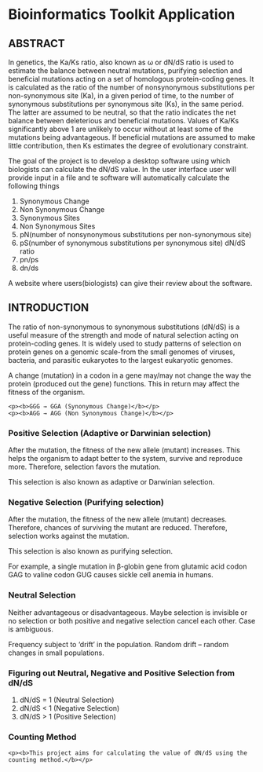 # Bioinformatics Toolkit Application

## ABSTRACT

<p>In genetics, the Ka/Ks ratio, also known as ω or dN/dS ratio is used to estimate the balance between neutral mutations, purifying selection and beneficial mutations acting on a set of homologous protein-coding genes. It is calculated as the ratio of the number of nonsynonymous substitutions per non-synonymous site (Ka), in a given period of time, to the number of synonymous substitutions per synonymous site (Ks), in the same period. The latter are assumed to be neutral, so that the ratio indicates the net balance between deleterious and beneficial mutations. Values of Ka/Ks significantly above 1 are unlikely to occur without at least some of the mutations being advantageous. If beneficial mutations are assumed to make little contribution, then Ks estimates the degree of evolutionary constraint.</p>

<p>The goal of the project is to develop a desktop software using which biologists can calculate the dN/dS value. In the user interface user will provide input in a file and te software will automatically calculate the following things</p>
<ol>
    <li>Synonymous Change</li>
    <li>Non Synonymous Change</li>
    <li>Synonymous Sites</li>
    <li>Non Synonymous Sites</li>
    <li>pN(number of nonsynonymous substitutions per non-synonymous site)</li>
    <li>pS(number of synonymous substitutions per synonymous site)
dN/dS ratio</li>
    <li>pn/ps</li>
    <li>dn/ds</li>
</ol>

<p>A website where users(biologists) can give their review about the software.</p>


## INTRODUCTION

<p>The ratio of non-synonymous to synonymous substitutions (dN/dS) is a useful measure of the strength and mode of natural selection acting on protein-coding genes. It is widely used to study patterns of selection on protein genes on a genomic scale-from the small genomes of viruses, bacteria, and parasitic eukaryotes to the largest eukaryotic genomes. </p>

<p>A change (mutation) in a codon in a gene may/may not change the way the protein (produced out the gene) functions. This in return may affect the fitness of the organism.</p>

    <p><b>GGG → GGA (Synonymous Change)</b></p>
    <p><b>AGG → AGG (Non Synonymous Change)</b></p>

### Positive Selection (Adaptive or Darwinian selection)

<p>After the mutation, the fitness of the new allele (mutant) increases. This helps the organism to adapt better to the system, survive and reproduce more. Therefore, selection favors the mutation.</p>
<p>This selection is also known as adaptive or Darwinian selection.</p>

### Negative Selection (Purifying selection)
<p>After the mutation, the fitness of the new allele (mutant) decreases. Therefore, chances of surviving the mutant are reduced. Therefore, selection works against the mutation.</p>
<p>This selection is also known as purifying selection.
</p>
<p>For example, a single mutation in β-globin gene from glutamic acid codon GAG to valine codon GUG causes sickle cell anemia in humans.</p>

### Neutral Selection

<p>Neither advantageous or disadvantageous. Maybe selection is invisible or no selection or both positive and negative selection cancel each other. Case is ambiguous.</p>
<p>Frequency subject to ‘drift’ in the population. Random drift – random changes in small populations.</p>

### Figuring out Neutral, Negative and Positive Selection from dN/dS
<ol>
    <li>dN/dS = 1 (Neutral Selection)</li>
    <li>dN/dS < 1 (Negative Selection)</li>
    <li>dN/dS > 1 (Positive Selection)</li>
</ol>


### Counting Method
    <p><b>This project aims for calculating the value of dN/dS using the counting method.</b></p>

